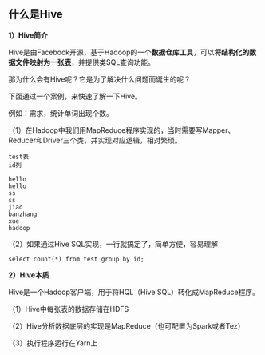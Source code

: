 ## 什么是Hive

**1）Hive简介**

Hive是由Facebook开源，基于Hadoop的一个**数据仓库工具**，可以**将结构化的数据文件映射为一张表**，并提供类SQL查询功能。

那为什么会有Hive呢？它是为了解决什么问题而诞生的呢？

下面通过一个案例，来快速了解一下Hive。

例如：需求，统计单词出现个数。

（1）在Hadoop中我们用MapReduce程序实现的，当时需要写Mapper、Reducer和Driver三个类，并实现对应逻辑，相对繁琐。

```
test表
id列

hello
hello
ss
ss
jiao
banzhang
xue
hadoop
```

（2）如果通过Hive SQL实现，一行就搞定了，简单方便，容易理解

```shell
select count(*) from test group by id;
```

**2）Hive本质**

Hive是一个Hadoop客户端，用于将HQL（Hive SQL）转化成MapReduce程序。

（1）Hive中每张表的数据存储在HDFS

（2）Hive分析数据底层的实现是MapReduce（也可配置为Spark或者Tez） 

（3）执行程序运行在Yarn上